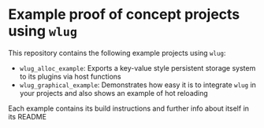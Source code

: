 # Example proof of concept projects using `wlug`
This repository contains the following example projects using `wlug`:
  * `wlug_alloc_example`: Exports a key-value style persistent storage system to its plugins via host functions
  * `wlug_graphical_example`: Demonstrates how easy it is to integrate `wlug` in your projects and also shows an example of hot reloading

Each example contains its build instructions and further info about itself in its README
